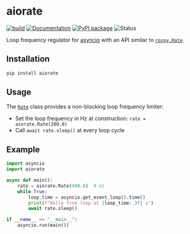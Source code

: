 # aiorate

[![build](https://img.shields.io/github/workflow/status/stephane-caron/aiorate/CI)](https://github.com/stephane-caron/aiorate/actions)
[![Documentation](https://img.shields.io/badge/docs-online-brightgreen?logo=read-the-docs&style=flat)](https://scaron.info/doc/aiorate/)
[![PyPI package](https://img.shields.io/pypi/v/aiorate)](https://pypi.org/project/aiorate/)
![Status](https://img.shields.io/pypi/status/aiorate)

Loop frequency regulator for [asyncio](https://docs.python.org/3/library/asyncio.html) with an API similar to [``rospy.Rate``](https://wiki.ros.org/rospy/Overview/Time#Sleeping_and_Rates).

## Installation

```sh
pip install aiorate
```

## Usage

The [``Rate``](https://scaron.info/doc/aiorate/rate-limiter.html#aiorate.rate.Rate) class provides a non-blocking loop frequency limiter:

* Set the loop frequency in Hz at construction: ``rate = aiorate.Rate(200.0)``
* Call ``await rate.sleep()`` at every loop cycle

## Example

```python
import asyncio
import aiorate

async def main():
    rate = aiorate.Rate(400.0)  # Hz
    while True:
        loop_time = asyncio.get_event_loop().time()
        print(f"Hello from loop at {loop_time:.3f} s")
        await rate.sleep()

if __name__ == "__main__":
    asyncio.run(main())
```
